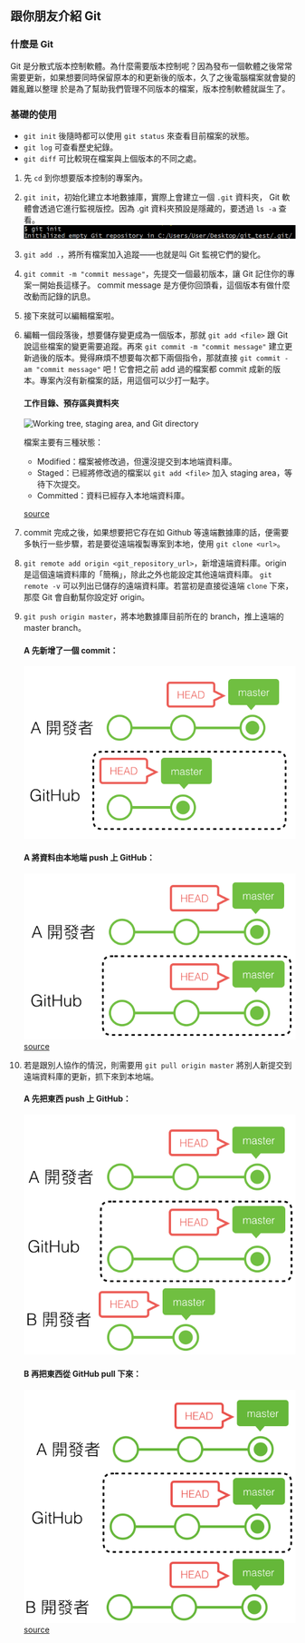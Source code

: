 ## 跟你朋友介紹 Git

### 什麼是 Git

Git 是分散式版本控制軟體。為什麼需要版本控制呢？因為發布一個軟體之後常常需要更新，如果想要同時保留原本的和更新後的版本，久了之後電腦檔案就會變的雜亂難以整理
於是為了幫助我們管理不同版本的檔案，版本控制軟體就誕生了。

### 基礎的使用

- `git init` 後隨時都可以使用 `git status` 來查看目前檔案的狀態。
- `git log` 可查看歷史紀錄。
- `git diff` 可比較現在檔案與上個版本的不同之處。

1. 先 `cd` 到你想要版本控制的專案內。

2. `git init`，初始化建立本地數據庫，實際上會建立一個 `.git` 資料夾， Git 軟體會透過它進行監視版控。因為 .git 資料夾預設是隱藏的，要透過 `ls -a` 查看。
   ![git_init_pic](./src/git_init.png)

3. `git add .`，將所有檔案加入追蹤——也就是叫 Git 監視它們的變化。

4. `git commit -m "commit message"`，先提交一個最初版本，讓 Git 記住你的專案一開始長這樣子。 commit message 是方便你回頭看，這個版本有做什麼改動而記錄的訊息。

5. 接下來就可以編輯檔案啦。

6. 編輯一個段落後，想要儲存變更成為一個版本，那就 `git add <file>` 跟 Git 說這些檔案的變更需要追蹤。再來 `git commit -m "commit message"` 建立更新過後的版本。覺得麻煩不想要每次都下兩個指令，那就直接 `git commit -am "commit message"` 吧！它會把之前 add 過的檔案都 commit 成新的版本。專案內沒有新檔案的話，用這個可以少打一點字。

   #### 工作目錄、預存區與資料夾

   ![Working tree, staging area, and Git directory](https://git-scm.com/book/en/v2/images/areas.png)

   檔案主要有三種狀態：

   - Modified：檔案被修改過，但還沒提交到本地端資料庫。
   - Staged：已經將修改過的檔案以 `git add <file>` 加入 staging area，等待下次提交。
   - Committed：資料已經存入本地端資料庫。

   [source](https://git-scm.com/book/en/v2/Getting-Started-What-is-Git%3F)

7. commit 完成之後，如果想要把它存在如 Github 等遠端數據庫的話，便需要多執行一些步驟，若是要從遠端複製專案到本地，使用 `git clone <url>`。

8. `git remote add origin <git_repository_url>`，新增遠端資料庫。origin 是這個遠端資料庫的「簡稱」，除此之外也能設定其他遠端資料庫。 `git remote -v` 可以列出已儲存的遠端資料庫。若當初是直接從遠端 `clone` 下來，那麼 Git 會自動幫你設定好 origin。

9. `git push origin master`，將本地數據庫目前所在的 branch，推上遠端的 master branch。

   #### A 先新增了一個 commit：

   ![git_push_pic](./src/git_push.png)

   #### A 將資料由本地端 push 上 GitHub：

   ![git_push_pic](./src/git_push_after.png)
   [source](https://w3c.hexschool.com/git/7b64aa34)

10. 若是跟別人協作的情況，則需要用 `git pull origin master` 將別人新提交到遠端資料庫的更新，抓下來到本地端。

    #### A 先把東西 push 上 GitHub：

    ![git_pull_pic](./src/git_pull.png)

    #### B 再把東西從 GitHub pull 下來：

    ![git_pull_after_pic](./src/git_pull_after.png)
    [source](https://w3c.hexschool.com/git/3a1a8767)
